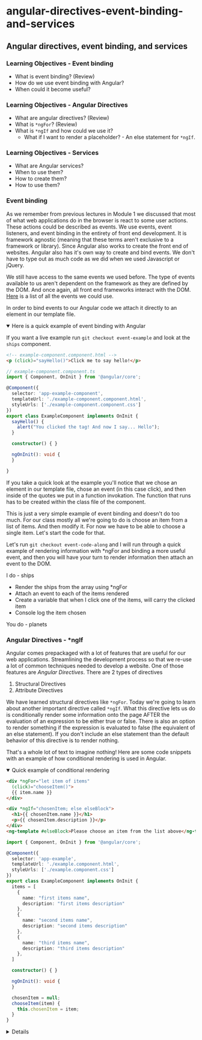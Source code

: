 # angular-directives-event-binding-and-services

## Angular directives, event binding, and services

### Learning Objectives - Event binding
* What is event binding? (Review)
* How do we use event binding with Angular?
* When could it become useful?

### Learning Objectives - Angular Directives
* What are angular directives? (Review)
* What is `*ngFor`? (Review)
* What is `*ngIf` and how could we use it?
    * What if I want to render a placeholder? - An else statement for `*ngIf`.

### Learning Objectives - Services
* What are Angular services?
* When to use them?
* How to create them?
* How to use them?

### Event binding
As we remember from previous lectures in Module 1 we discussed that most of what web applications do in the browser is react to some user actions. These actions could be described as events. We use events, event listeners, and event binding in the entirety of front end development. It is framework agnostic (meaning that these terms aren't exclusive to a framework or library). Since Angular also works to create the front end of websites. Angular also has it's own way to create and bind events. We don't have to type out as much code as we did when we used Javascript or jQuery.

We still have access to the same events we used before. The type of events available to us aren't dependent on the framework as they are defined by the DOM. And once again, all front end frameworks interact with the DOM. [Here](https://developer.mozilla.org/en-US/docs/Web/Events) is a list of all the events we could use.

In order to bind events to our Angular code we attach it directly to an element in our template file.

<details open>
<summary>Here is a quick example of event binding with Angular</summary>

If you want a live example run `git checkout event-example` and look at the `ships` component.
```html
<!-- example-component.component.html -->
<p (click)="sayHello()">Click me to say hello!</p>
```
```typescript
// example-component.component.ts
import { Component, OnInit } from '@angular/core';

@Component({
  selector: 'app-example-component',
  templateUrl: './example-component.component.html',
  styleUrls: ['./example-component.component.css']
})
export class ExampleComponent implements OnInit {
  sayHello() {
    alert("You clicked the tag! And now I say... Hello");
  }

  constructor() { }

  ngOnInit(): void {
  }

}
```
</details>
If you take a quick look at the example you'll notice that we chose an element in our template file, chose an event (in this case click), and then inside of the quotes we put in a function invokation. The function that runs has to be created within the class file of the component.

This is just a very simple example of event binding and doesn't do too much. For our class mostly all we're going to do is choose an item from a list of items. And then modify it. For now we have to be able to choose a single item. Let's start the code for that.

Let's run `git checkout event-code-along` and I will run through a quick example of rendering information with *ngFor and binding a more useful event, and then you will have your turn to render information then attach an event to the DOM.

I do - ships
* Render the ships from the array using *ngFor
* Attach an event to each of the items rendered
* Create a variable that when I click one of the items, will carry the clicked item
* Console log the item chosen

You do - planets

### Angular Directives - *ngIf
Angular comes prepackaged with a lot of features that are useful for our web applications. Streamlining the development process so that we re-use a lot of common techniques needed to develop a website. One of those features are _Angular Directives_. There are 2 types of directives
1) Structural Directives
2) Attribute Directives

We have learned structural directives like `*ngFor`. Today we're going to learn about another important directive called `*ngIf`. What this directive lets us do is conditionally render some information onto the page AFTER the evaluation of an expression to be either true or false. There is also an option to render something if the expression is evaluated to false (the equivalent of an else statement). If you don't include an else statement than the default behavior of this directive is to render nothing.

That's a whole lot of text to imagine nothing!
Here are some code snippets with an example of how conditional rendering is used in Angular.
<details open>
<summary>Quick example of conditional rendering</summary>

```html
<div *ngFor="let item of items"
  (click)="chooseItem()">
  {{ item.name }}
</div>

<div *ngIf="chosenItem; else elseBlock">
  <h1>{{ chosenItem.name }}</h1>
  <p>{{ chosenItem.description }}</p>
</div>
<ng-template #elseBlock>Please choose an item from the list above</ng-template>
```
```typescript
import { Component, OnInit } from '@angular/core';

@Component({
  selector: 'app-example',
  templateUrl: './example.component.html',
  styleUrls: ['./example.component.css']
})
export class ExampleComponent implements OnInit {
  items = [
    {
      name: "first items name",
      description: "first items description"
    },
    {
      name: "second items name",
      description: "second items description"
    },
    {
      name: "third items name",
      description: "third items description"
    },
  ]

  constructor() { }

  ngOnInit(): void {
  }

  chosenItem = null;
  chooseItem(item) {
    this.chosenItem = item;
  }
}

```
<details>

Let's jump into building out some examples...
Run `git checkout conditional-rendering` to get to the correct placement in our code!

If we take a look at the code in the `conditional-rendering` branch. We'll notice that we have all of the code needed in order to choose an item from a list of rendered objects. Currently we are only console logging the object that we choose from the DOM. Let's make it show up in a new section below the list of objects!
